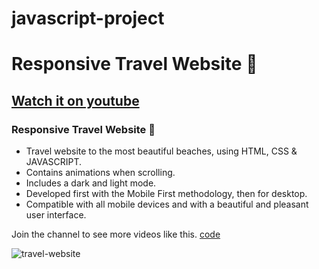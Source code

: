 # javascript-project
# Responsive Travel Website 🌊
## [Watch it on youtube](https://www.youtube.com/channel/UCZMyAzHrsxyKGlOyf4tJWWg)
###  Responsive Travel Website 🌊

- Travel website to the most beautiful beaches, using HTML, CSS & JAVASCRIPT.
- Contains animations when scrolling.
- Includes a dark and light mode.
- Developed first with the Mobile First methodology, then for desktop.
- Compatible with all mobile devices and with a beautiful and pleasant user interface.

Join the channel to see more videos like this. [code](https://www.youtube.com/channel/UCZMyAzHrsxyKGlOyf4tJWWg)

![travel-website](/preview.png)
